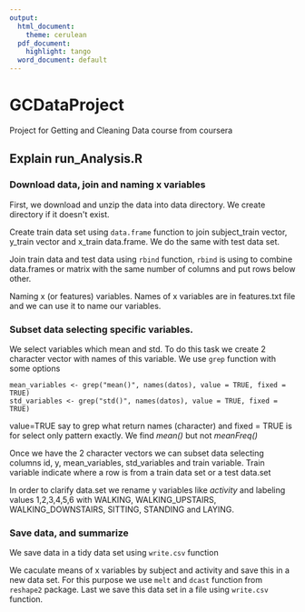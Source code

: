 ```yaml
---
output:
  html_document:
    theme: cerulean
  pdf_document:
    highlight: tango
  word_document: default
---
```

GCDataProject
=============

Project for Getting and Cleaning Data course from coursera


## Explain run_Analysis.R

### Download data, join and naming x variables
First, we download and unzip the data into data directory. We create directory if it doesn't exist.

Create train data set using `data.frame` function to join subject_train vector, y_train vector and x_train data.frame. We do the same with test data set.

Join train data and test data using `rbind` function, `rbind` is using to combine data.frames or matrix with the same number of columns and put rows below other.


Naming x (or features) variables. Names of x variables are in features.txt file and we can use it to name our variables.

### Subset data selecting specific variables.

We select variables which mean and std. To do this task we create 2 character vector with names of this variable. We use `grep` function with some options

```
mean_variables <- grep("mean()", names(datos), value = TRUE, fixed = TRUE)
std_variables <- grep("std()", names(datos), value = TRUE, fixed = TRUE)
```
value=TRUE say to grep what return names (character) and fixed = TRUE is for select only pattern exactly. We find *mean()* but not *meanFreq()* 

Once we have the 2 character vectors we can subset data selecting columns id, y, mean_variables, std_variables and train variable. Train variable indicate where a row is from a train data set or a test data.set 

In order to clarify data.set we rename y variables like *activity* and labeling values 1,2,3,4,5,6 with WALKING, WALKING_UPSTAIRS, WALKING_DOWNSTAIRS, SITTING, STANDING and
LAYING.

### Save data, and summarize

We save data in a tidy data set using `write.csv` function

We caculate means  of x variables by subject and activity and save this in a new data set. For this purpose we use `melt` and `dcast` function from `reshape2` package. Last we save this data set in a file using `write.csv` function.







